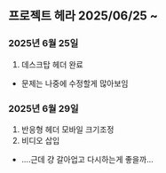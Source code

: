 ## 프로젝트 헤라 2025/06/25 ~ 
### 2025년 6월 25일
1. 데스크탑 헤더 완료
* 문제는 나중에 수정할게 많아보임
### 2025년 6월 29일
1. 반응형 헤더 모바일 크기조정
2. 비디오 삽입
* ....근데 걍 갈아업고 다시하는게 좋을까...